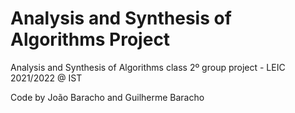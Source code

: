 # Analysis and Synthesis of Algorithms Project
Analysis and Synthesis of Algorithms class 2º group project - LEIC 2021/2022 @ IST

Code by João Baracho and Guilherme Baracho
